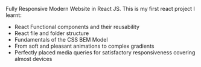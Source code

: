Fully Responsive Modern Website in React JS. This is my first react project I learnt:
- React Functional components and their reusability
- React file and folder structure
- Fundamentals of the CSS BEM Model
- From soft and pleasant animations to complex gradients
- Perfectly placed media queries for satisfactory responsiveness covering almost devices
